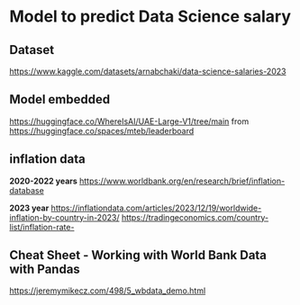 # Model to predict Data Science salary

## Dataset

https://www.kaggle.com/datasets/arnabchaki/data-science-salaries-2023

## Model embedded

https://huggingface.co/WhereIsAI/UAE-Large-V1/tree/main from https://huggingface.co/spaces/mteb/leaderboard

## inflation data

**2020-2022 years**
https://www.worldbank.org/en/research/brief/inflation-database 

**2023 year**
https://inflationdata.com/articles/2023/12/19/worldwide-inflation-by-country-in-2023/ 
https://tradingeconomics.com/country-list/inflation-rate-

## Cheat Sheet - Working with World Bank Data with Pandas
https://jeremymikecz.com/498/5_wbdata_demo.html